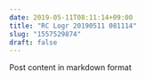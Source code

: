 ```yaml
---
date: 2019-05-11T08:11:14+09:00
title: "RC Logr 20190511 081114"
slug: "1557529874"
draft: false
---
```


Post content in markdown format
